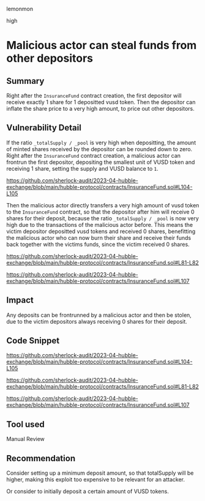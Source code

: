lemonmon

high

# Malicious actor can steal funds from other depositors

## Summary

Right after the `InsuranceFund` contract creation, the first depositor will receive exactly 1 share for 1 depositted vusd token. Then the depositor can inflate the share price to a very high amount, to price out other depositors.

## Vulnerability Detail

If the ratio `_totalSupply / _pool` is very high when depositting, the amount of minted shares received by the depositor can be rounded down to zero. Right after the `InsuranceFund` contract creation, a malicious actor can frontrun the first depositor, depositing the smallest unit of VUSD token and receiving 1 share, setting the supply and VUSD balance to `1`.

https://github.com/sherlock-audit/2023-04-hubble-exchange/blob/main/hubble-protocol/contracts/InsuranceFund.sol#L104-L105

Then the malicious actor directly transfers a very high amount of vusd token to the `InsuranceFund` contract, so that the depositor after him will receive 0 shares for their deposit, because the ratio `_totalSupply / _pool` is now very high due to the transactions of the malicious actor before. This means the victim depositor depositted vusd tokens and received 0 shares, benefitting the malicious actor who can now burn their share and receive their funds back together with the victims funds, since the victim received 0 shares.

https://github.com/sherlock-audit/2023-04-hubble-exchange/blob/main/hubble-protocol/contracts/InsuranceFund.sol#L81-L82

https://github.com/sherlock-audit/2023-04-hubble-exchange/blob/main/hubble-protocol/contracts/InsuranceFund.sol#L107

## Impact

Any deposits can be frontrunned by a malicious actor and then be stolen, due to the victim depositors always receiving 0 shares for their deposit.

## Code Snippet

https://github.com/sherlock-audit/2023-04-hubble-exchange/blob/main/hubble-protocol/contracts/InsuranceFund.sol#L104-L105

https://github.com/sherlock-audit/2023-04-hubble-exchange/blob/main/hubble-protocol/contracts/InsuranceFund.sol#L81-L82

https://github.com/sherlock-audit/2023-04-hubble-exchange/blob/main/hubble-protocol/contracts/InsuranceFund.sol#L107

## Tool used

Manual Review

## Recommendation

Consider setting up a minimum deposit amount, so that totalSupply will be higher, making this exploit too expensive to be relevant for an attacker.

Or consider to initially deposit a certain amount of VUSD tokens.